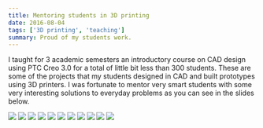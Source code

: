 ```yaml
---
title: Mentoring students in 3D printing
date: 2016-08-04
tags: ['3D printing', 'teaching']
summary: Proud of my students work.
---
```


I taught for 3 academic semesters an introductory course on CAD design using PTC Creo 3.0 for a total of little bit less than 300 students. These are some of the projects that my students designed in CAD and built prototypes using 3D printers. I was fortunate to mentor very smart students with some very interesting solutions to everyday problems as you can see in the slides below.

![](/static/images/me262_1.png)
![](/static/images/me262_2.jpg)
![](/static/images/me262_3.jpg)
![](/static/images/me262_4.jpg)
![](/static/images/me262_5.jpg)
![](/static/images/me262_6.jpg)
![](/static/images/me262_7.jpg)
![](/static/images/me262_8.jpg)
![](/static/images/me262_9.jpg)
![](/static/images/me262_10.jpg)
![](/static/images/me262_11.jpg)
